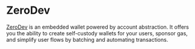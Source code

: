# ZeroDev

[ZeroDev](https://zerodev.app/) is an embedded wallet powered by account abstraction. It offers you the ability to create self-custody wallets for your users, sponsor gas, and simplify user flows by batching and automating transactions.
